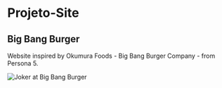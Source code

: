# Projeto-Site

 <h2> Big Bang Burger </h2>

<p>Website inspired by Okumura Foods - Big Bang Burger Company - from Persona 5. </p>

 <img src="https://pbs.twimg.com/media/FfemsSYXgAEhQi7.jpg" alt="Joker at Big Bang Burger">
